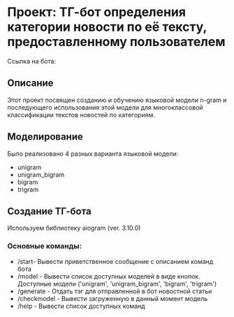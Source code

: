 # Проект: ТГ-бот определения категории новости по её тексту, предоставленному пользователем
Ссылка на бота: 

## Описание
Этот проект посвящен созданию и обучению языковой модели n-gram и последующего использования этой модели для многоклассовой классификации текстов новостей по категориям.

## Моделирование
Было реализовано 4 разных варианта языковой модели:
- unigram
- unigram_bigram
- bigram
- trigram

## Создание ТГ-бота
Используем библиотеку aiogram (ver. 3.10.0)

### Основные команды:
- /start- Вывести приветственное сообщение с описанием команд бота
- /model - Вывести список доступных моделей в виде кнопок. Доступные модели ('unigram', 'unigram_bigram', 'bigram', 'trigram')
- /generate - Отдать тэг для отправленной в бот новостной статьи
- /checkmodel - Вывести загруженную в данный момент модель
- /help - Вывести список доступных команд
